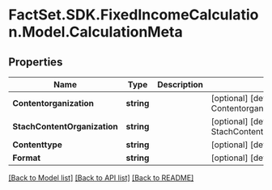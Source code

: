# FactSet.SDK.FixedIncomeCalculation.Model.CalculationMeta

## Properties

Name | Type | Description | Notes
------------ | ------------- | ------------- | -------------
**Contentorganization** | **string** |  | [optional] [default to ContentorganizationEnum.SimplifiedRow]
**StachContentOrganization** | **string** |  | [optional] [default to StachContentOrganizationEnum.SimplifiedRow]
**Contenttype** | **string** |  | [optional] [default to ContenttypeEnum.Json]
**Format** | **string** |  | [optional] [default to FormatEnum.JsonStach]

[[Back to Model list]](../README.md#documentation-for-models) [[Back to API list]](../README.md#documentation-for-api-endpoints) [[Back to README]](../README.md)

